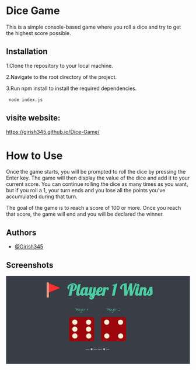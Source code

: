 
# Dice Game

This is a simple console-based game where you roll a dice and try to get the highest score possible.


## Installation

1.Clone the repository to your local machine.

2.Navigate to the root directory of the project.

3.Run npm install to install the required dependencies.

```bash
 node index.js
```
    
## visite website:  

https://girish345.github.io/Dice-Game/




# How to Use

Once the game starts, you will be prompted to roll the dice by pressing the Enter key. The game will then display the value of the dice and add it to your current score. You can continue rolling the dice as many times as you want, but if you roll a 1, your turn ends and you lose all the points you've accumulated during that turn.

The goal of the game is to reach a score of 100 or more. Once you reach that score, the game will end and you will be declared the winner.


## Authors

- [@Girish345](https://www.github.com/Girish345)


## Screenshots

![Blog](https://github.com/Girish345/Dice-Game/blob/main/Screenshot_20230219_121149.png)






